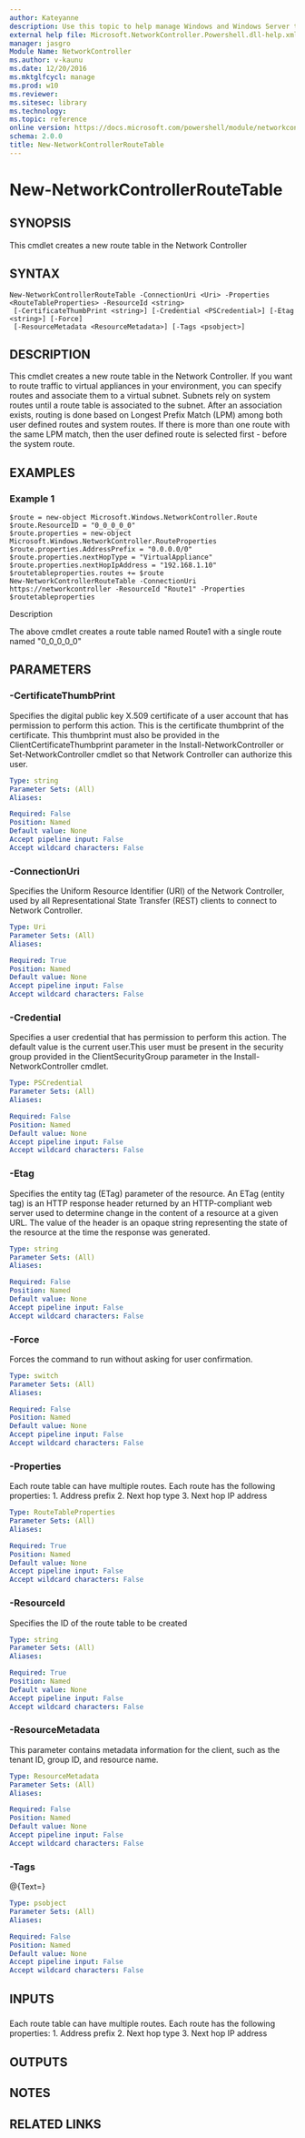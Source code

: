 ```yaml
---
author: Kateyanne
description: Use this topic to help manage Windows and Windows Server technologies with Windows PowerShell.
external help file: Microsoft.NetworkController.Powershell.dll-help.xml
manager: jasgro
Module Name: NetworkController
ms.author: v-kaunu
ms.date: 12/20/2016
ms.mktglfcycl: manage
ms.prod: w10
ms.reviewer: 
ms.sitesec: library
ms.technology: 
ms.topic: reference
online version: https://docs.microsoft.com/powershell/module/networkcontroller/new-networkcontrollerroutetable?view=windowsserver2016-ps&wt.mc_id=ps-gethelp
schema: 2.0.0
title: New-NetworkControllerRouteTable
---
```


# New-NetworkControllerRouteTable

## SYNOPSIS

This cmdlet creates a new route table in the Network Controller

## SYNTAX

```
New-NetworkControllerRouteTable -ConnectionUri <Uri> -Properties <RouteTableProperties> -ResourceId <string>
 [-CertificateThumbPrint <string>] [-Credential <PSCredential>] [-Etag <string>] [-Force]
 [-ResourceMetadata <ResourceMetadata>] [-Tags <psobject>]
```

## DESCRIPTION
This cmdlet creates a new route table in the Network Controller.
If you want to route traffic to virtual appliances in your environment, you can specify routes and associate them to a virtual subnet.
Subnets rely on system routes until a route table is associated to the subnet.
After an association exists, routing is done based on Longest Prefix Match (LPM) among both user defined routes and system routes. 
If there is more than one route with the same LPM match, then the user defined route is selected first - before the system route.

## EXAMPLES

### Example 1
```
$route = new-object Microsoft.Windows.NetworkController.Route
$route.ResourceID = "0_0_0_0_0"
$route.properties = new-object Microsoft.Windows.NetworkController.RouteProperties
$route.properties.AddressPrefix = "0.0.0.0/0"
$route.properties.nextHopType = "VirtualAppliance"
$route.properties.nextHopIpAddress = "192.168.1.10"
$routetableproperties.routes += $route
New-NetworkControllerRouteTable -ConnectionUri https://networkcontroller -ResourceId "Route1" -Properties $routetableproperties
```

Description



The above cmdlet creates a route table named Route1 with a single route named "0_0_0_0_0"

## PARAMETERS

### -CertificateThumbPrint
Specifies the digital public key X.509 certificate of a user account that has permission to perform this action.
This is the certificate thumbprint of the certificate.
This thumbprint must also be provided in the ClientCertificateThumbprint parameter in the Install-NetworkController or Set-NetworkController cmdlet so that Network Controller can authorize this user.

```yaml
Type: string
Parameter Sets: (All)
Aliases: 

Required: False
Position: Named
Default value: None
Accept pipeline input: False
Accept wildcard characters: False
```

### -ConnectionUri
Specifies the Uniform Resource Identifier (URI) of the Network Controller, used by all Representational State Transfer (REST) clients to connect to Network Controller.

```yaml
Type: Uri
Parameter Sets: (All)
Aliases: 

Required: True
Position: Named
Default value: None
Accept pipeline input: False
Accept wildcard characters: False
```

### -Credential
Specifies a user credential that has permission to perform this action.
The default value is the current user.This user must be present in the security group provided in the ClientSecurityGroup parameter in the Install-NetworkController cmdlet.

```yaml
Type: PSCredential
Parameter Sets: (All)
Aliases: 

Required: False
Position: Named
Default value: None
Accept pipeline input: False
Accept wildcard characters: False
```

### -Etag
Specifies the entity tag (ETag) parameter of the resource.
An ETag (entity tag) is an HTTP response header returned by an HTTP-compliant web server used to determine change in the content of a resource at a given URL.
The value of the header is an opaque string representing the state of the resource at the time the response was generated.

```yaml
Type: string
Parameter Sets: (All)
Aliases: 

Required: False
Position: Named
Default value: None
Accept pipeline input: False
Accept wildcard characters: False
```

### -Force
Forces the command to run without asking for user confirmation.

```yaml
Type: switch
Parameter Sets: (All)
Aliases: 

Required: False
Position: Named
Default value: None
Accept pipeline input: False
Accept wildcard characters: False
```

### -Properties
Each route table can have multiple routes.
Each route has the following properties:
1.
Address prefix
2.
Next hop type
3.
Next hop IP address

```yaml
Type: RouteTableProperties
Parameter Sets: (All)
Aliases: 

Required: True
Position: Named
Default value: None
Accept pipeline input: False
Accept wildcard characters: False
```

### -ResourceId
Specifies the ID of the route table to be created

```yaml
Type: string
Parameter Sets: (All)
Aliases: 

Required: True
Position: Named
Default value: None
Accept pipeline input: False
Accept wildcard characters: False
```

### -ResourceMetadata
This parameter contains metadata information for the client, such as the tenant ID, group ID, and resource name.

```yaml
Type: ResourceMetadata
Parameter Sets: (All)
Aliases: 

Required: False
Position: Named
Default value: None
Accept pipeline input: False
Accept wildcard characters: False
```

### -Tags
@{Text=}

```yaml
Type: psobject
Parameter Sets: (All)
Aliases: 

Required: False
Position: Named
Default value: None
Accept pipeline input: False
Accept wildcard characters: False
```

## INPUTS

### 
Each route table can have multiple routes.
Each route has the following properties:
1.
Address prefix
2.
Next hop type
3.
Next hop IP address

## OUTPUTS

## NOTES
## RELATED LINKS

